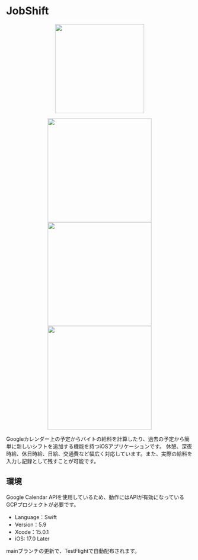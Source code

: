 #  JobShift
<p align="center">
<img src="https://github.com/shinking02/JobShift/assets/72262790/b7223cc8-d924-4230-8ead-b09be7f8e6c5" width="240">
</p>
<p align="center">
<img src="https://github.com/shinking02/JobShift/assets/72262790/45f77e36-12c9-4c0c-adae-eb11fed2cf62" width="280">
  <img src="https://github.com/shinking02/JobShift/assets/72262790/30909288-7389-47ac-9d69-e91591879e49" width="280">
  <img src="https://github.com/shinking02/JobShift/assets/72262790/20645d8f-55c4-4781-a37b-b91167f72acf" width="280">
</p>


Googleカレンダー上の予定からバイトの給料を計算したり、過去の予定から簡単に新しいシフトを追加する機能を持つiOSアプリケーションです。
休憩、深夜時給、休日時給、日給、交通費など幅広く対応しています。また、実際の給料を入力し記録として残すことが可能です。

## 環境
Google Calendar APIを使用しているため、動作にはAPIが有効になっているGCPプロジェクトが必要です。
- Language：Swift
- Version：5.9
- Xcode：15.0.1 
- iOS: 17.0 Later

mainブランチの更新で、TestFlightで自動配布されます。
